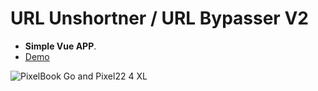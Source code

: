 # **URL Unshortner / URL Bypasser V2**

* **Simple Vue APP**.
* [Demo](https://dsadas)

![PixelBook Go and Pixel22 4 XL](https://user-images.githubusercontent.com/88983269/137186377-1b182795-3d03-497c-8795-94c7fc6cd5f2.png)


